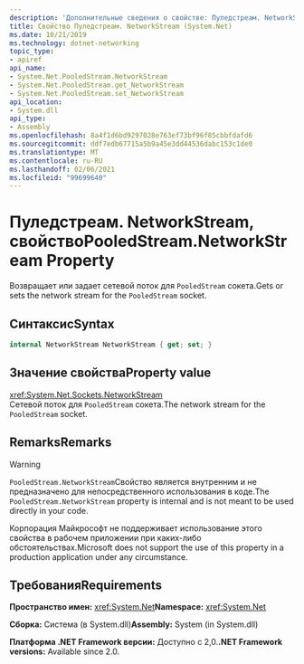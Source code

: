```yaml
---
description: 'Дополнительные сведения о свойстве: Пуледстреам. NetworkStream'
title: Свойство Пуледстреам. NetworkStream (System.Net)
ms.date: 10/21/2019
ms.technology: dotnet-networking
topic_type:
- apiref
api_name:
- System.Net.PooledStream.NetworkStream
- System.Net.PooledStream.get_NetworkStream
- System.Net.PooledStream.set_NetworkStream
api_location:
- System.dll
api_type:
- Assembly
ms.openlocfilehash: 8a4f1d6bd9297028e763ef73bf96f85cbbfdafd6
ms.sourcegitcommit: ddf7edb67715a5b9a45e3dd44536dabc153c1de0
ms.translationtype: MT
ms.contentlocale: ru-RU
ms.lasthandoff: 02/06/2021
ms.locfileid: "99699640"
---
```

# <a name="pooledstreamnetworkstream-property"></a><span data-ttu-id="d8ee0-103">Пуледстреам. NetworkStream, свойство</span><span class="sxs-lookup"><span data-stu-id="d8ee0-103">PooledStream.NetworkStream Property</span></span>

<span data-ttu-id="d8ee0-104">Возвращает или задает сетевой поток для `PooledStream` сокета.</span><span class="sxs-lookup"><span data-stu-id="d8ee0-104">Gets or sets the network stream for the `PooledStream` socket.</span></span>

## <a name="syntax"></a><span data-ttu-id="d8ee0-105">Синтаксис</span><span class="sxs-lookup"><span data-stu-id="d8ee0-105">Syntax</span></span>

```csharp
internal NetworkStream NetworkStream { get; set; }
```

## <a name="property-value"></a><span data-ttu-id="d8ee0-106">Значение свойства</span><span class="sxs-lookup"><span data-stu-id="d8ee0-106">Property value</span></span>

<xref:System.Net.Sockets.NetworkStream>  
<span data-ttu-id="d8ee0-107">Сетевой поток для `PooledStream` сокета.</span><span class="sxs-lookup"><span data-stu-id="d8ee0-107">The network stream for the `PooledStream` socket.</span></span>

## <a name="remarks"></a><span data-ttu-id="d8ee0-108">Remarks</span><span class="sxs-lookup"><span data-stu-id="d8ee0-108">Remarks</span></span>

> [!WARNING]
> <span data-ttu-id="d8ee0-109">`PooledStream.NetworkStream`Свойство является внутренним и не предназначено для непосредственного использования в коде.</span><span class="sxs-lookup"><span data-stu-id="d8ee0-109">The `PooledStream.NetworkStream` property is internal and is not meant to be used directly in your code.</span></span>
>
> <span data-ttu-id="d8ee0-110">Корпорация Майкрософт не поддерживает использование этого свойства в рабочем приложении при каких-либо обстоятельствах.</span><span class="sxs-lookup"><span data-stu-id="d8ee0-110">Microsoft does not support the use of this property in a production application under any circumstance.</span></span>

## <a name="requirements"></a><span data-ttu-id="d8ee0-111">Требования</span><span class="sxs-lookup"><span data-stu-id="d8ee0-111">Requirements</span></span>

<span data-ttu-id="d8ee0-112">**Пространство имен:** <xref:System.Net></span><span class="sxs-lookup"><span data-stu-id="d8ee0-112">**Namespace:** <xref:System.Net></span></span>

<span data-ttu-id="d8ee0-113">**Сборка:** Система (в System.dll)</span><span class="sxs-lookup"><span data-stu-id="d8ee0-113">**Assembly:** System (in System.dll)</span></span>

<span data-ttu-id="d8ee0-114">**Платформа .NET Framework версии:** Доступно с 2,0.</span><span class="sxs-lookup"><span data-stu-id="d8ee0-114">**.NET Framework versions:** Available since 2.0.</span></span>
